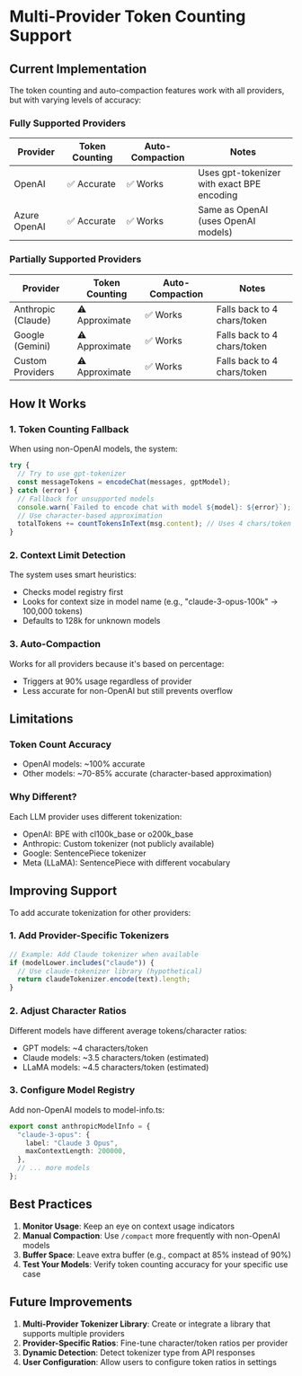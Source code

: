 # Multi-Provider Token Counting Support

## Current Implementation

The token counting and auto-compaction features work with all providers, but with varying levels of accuracy:

### Fully Supported Providers

| Provider | Token Counting | Auto-Compaction | Notes |
|----------|---------------|-----------------|-------|
| OpenAI | ✅ Accurate | ✅ Works | Uses gpt-tokenizer with exact BPE encoding |
| Azure OpenAI | ✅ Accurate | ✅ Works | Same as OpenAI (uses OpenAI models) |

### Partially Supported Providers

| Provider | Token Counting | Auto-Compaction | Notes |
|----------|---------------|-----------------|-------|
| Anthropic (Claude) | ⚠️ Approximate | ✅ Works | Falls back to 4 chars/token |
| Google (Gemini) | ⚠️ Approximate | ✅ Works | Falls back to 4 chars/token |
| Custom Providers | ⚠️ Approximate | ✅ Works | Falls back to 4 chars/token |

## How It Works

### 1. Token Counting Fallback
When using non-OpenAI models, the system:
```typescript
try {
  // Try to use gpt-tokenizer
  const messageTokens = encodeChat(messages, gptModel);
} catch (error) {
  // Fallback for unsupported models
  console.warn(`Failed to encode chat with model ${model}: ${error}`);
  // Use character-based approximation
  totalTokens += countTokensInText(msg.content); // Uses 4 chars/token
}
```

### 2. Context Limit Detection
The system uses smart heuristics:
- Checks model registry first
- Looks for context size in model name (e.g., "claude-3-opus-100k" → 100,000 tokens)
- Defaults to 128k for unknown models

### 3. Auto-Compaction
Works for all providers because it's based on percentage:
- Triggers at 90% usage regardless of provider
- Less accurate for non-OpenAI but still prevents overflow

## Limitations

### Token Count Accuracy
- OpenAI models: ~100% accurate
- Other models: ~70-85% accurate (character-based approximation)

### Why Different?
Each LLM provider uses different tokenization:
- OpenAI: BPE with cl100k_base or o200k_base
- Anthropic: Custom tokenizer (not publicly available)
- Google: SentencePiece tokenizer
- Meta (LLaMA): SentencePiece with different vocabulary

## Improving Support

To add accurate tokenization for other providers:

### 1. Add Provider-Specific Tokenizers
```typescript
// Example: Add Claude tokenizer when available
if (modelLower.includes("claude")) {
  // Use claude-tokenizer library (hypothetical)
  return claudeTokenizer.encode(text).length;
}
```

### 2. Adjust Character Ratios
Different models have different average tokens/character ratios:
- GPT models: ~4 characters/token
- Claude models: ~3.5 characters/token (estimated)
- LLaMA models: ~4.5 characters/token (estimated)

### 3. Configure Model Registry
Add non-OpenAI models to model-info.ts:
```typescript
export const anthropicModelInfo = {
  "claude-3-opus": {
    label: "Claude 3 Opus",
    maxContextLength: 200000,
  },
  // ... more models
};
```

## Best Practices

1. **Monitor Usage**: Keep an eye on context usage indicators
2. **Manual Compaction**: Use `/compact` more frequently with non-OpenAI models
3. **Buffer Space**: Leave extra buffer (e.g., compact at 85% instead of 90%)
4. **Test Your Models**: Verify token counting accuracy for your specific use case

## Future Improvements

1. **Multi-Provider Tokenizer Library**: Create or integrate a library that supports multiple providers
2. **Provider-Specific Ratios**: Fine-tune character/token ratios per provider
3. **Dynamic Detection**: Detect tokenizer type from API responses
4. **User Configuration**: Allow users to configure token ratios in settings